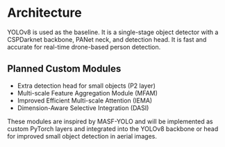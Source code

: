 # Architecture

YOLOv8 is used as the baseline. It is a single-stage object detector with a CSPDarknet backbone, PANet neck, and detection head. It is fast and accurate for real-time drone-based person detection.

## Planned Custom Modules

- Extra detection head for small objects (P2 layer)
- Multi-scale Feature Aggregation Module (MFAM)
- Improved Efficient Multi-scale Attention (IEMA)
- Dimension-Aware Selective Integration (DASI)

These modules are inspired by MASF-YOLO and will be implemented as custom PyTorch layers and integrated into the YOLOv8 backbone or head for improved small object detection in aerial images. 